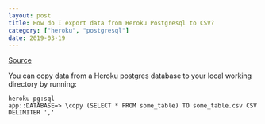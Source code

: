 ```yaml
---
layout: post
title: How do I export data from Heroku Postgresql to CSV?
category: ["heroku", "postgresql"]
date: 2019-03-19
---
```

[Source](https://www.codeography.com/2016/02/11/export-heroku-postgres-to-csv.html)

You can copy data from a Heroku postgres database to your local working directory by running: 

```
heroku pg:sql 
app::DATABASE=> \copy (SELECT * FROM some_table) TO some_table.csv CSV DELIMITER ','
```
